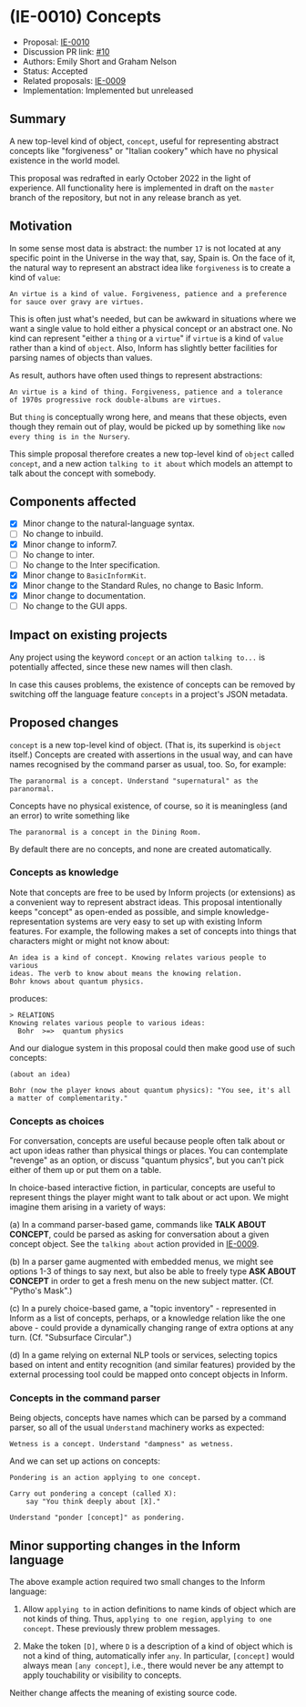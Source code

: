 # (IE-0010) Concepts

* Proposal: [IE-0010](0010-concepts.md)
* Discussion PR link: [#10](https://github.com/ganelson/inform-evolution/pull/10)
* Authors: Emily Short and Graham Nelson
* Status: Accepted
* Related proposals: [IE-0009](0009-dialogue-sections.md)
* Implementation: Implemented but unreleased

## Summary

A new top-level kind of object, `concept`, useful for representing abstract
concepts like "forgiveness" or "Italian cookery" which have no physical
existence in the world model.

This proposal was redrafted in early October 2022 in the light of
experience. All functionality here is implemented in draft on the `master`
branch of the repository, but not in any release branch as yet.

## Motivation

In some sense most data is abstract: the number `17` is not located at any
specific point in the Universe in the way that, say, Spain is. On the face
of it, the natural way to represent an abstract idea like `forgiveness`
is to create a kind of `value`:

	An virtue is a kind of value. Forgiveness, patience and a preference
	for sauce over gravy are virtues.

This is often just what's needed, but can be awkward in situations where
we want a single value to hold either a physical concept or an abstract one.
No kind can represent "either a `thing` or a `virtue`" if `virtue` is a kind of
`value` rather than a kind of `object`. Also, Inform has slightly better
facilities for parsing names of objects than values.

As result, authors have often used things to represent abstractions:

	An virtue is a kind of thing. Forgiveness, patience and a tolerance
	of 1970s progressive rock double-albums are virtues.

But `thing` is conceptually wrong here, and means that these objects, even
though they remain out of play, would be picked up by something like
`now every thing is in the Nursery`.

This simple proposal therefore creates a new top-level kind of `object`
called `concept`, and a new action `talking to it about` which models an
attempt to talk about the concept with somebody.

## Components affected

- [x] Minor change to the natural-language syntax.
- [ ] No change to inbuild.
- [x] Minor change to inform7.
- [ ] No change to inter.
- [ ] No change to the Inter specification.
- [x] Minor change to `BasicInformKit`.
- [x] Minor change to the Standard Rules, no change to Basic Inform.
- [x] Minor change to documentation.
- [ ] No change to the GUI apps.

## Impact on existing projects

Any project using the keyword `concept` or an action `talking to...` is
potentially affected, since these new names will then clash.

In case this causes problems, the existence of concepts can be removed by
switching off the language feature `concepts` in a project's JSON metadata.

## Proposed changes

`concept` is a new top-level kind of object. (That is, its superkind
is `object` itself.) Concepts are created with assertions in the usual way, and can
have names recognised by the command parser as usual, too. So, for example:

	The paranormal is a concept. Understand "supernatural" as the paranormal.

Concepts have no physical existence, of course, so it is meaningless (and
an error) to write something like

	The paranormal is a concept in the Dining Room.

By default there are no concepts, and none are created automatically.

### Concepts as knowledge

Note that concepts are free to be used by Inform projects (or extensions) as
a convenient way to represent abstract ideas. This proposal intentionally
keeps "concept" as open-ended as possible, and simple knowledge-representation
systems are very easy to set up with existing Inform features. For example,
the following makes a set of concepts into things that characters might or
might not know about:

	An idea is a kind of concept. Knowing relates various people to various
	ideas. The verb to know about means the knowing relation.
	Bohr knows about quantum physics.

produces:

	> RELATIONS
	Knowing relates various people to various ideas:
	  Bohr  >=>  quantum physics

And our dialogue system in this proposal could then make good use of such
concepts:

	(about an idea)

	Bohr (now the player knows about quantum physics): "You see, it's all
	a matter of complementarity."

### Concepts as choices

For conversation, concepts are useful because people often talk about or act
upon ideas rather than physical things or places. You can contemplate "revenge"
as an option, or discuss "quantum physics", but you can't pick either of them
up or put them on a table.

In choice-based interactive fiction, in particular, concepts are useful to
represent things the player might want to talk about or act upon. We might
imagine them arising in a variety of ways:

(a) In a command parser-based game, commands like **TALK ABOUT CONCEPT**,
could be parsed as asking for conversation about a given concept object.
See the `talking about` action provided in [IE-0009](0009-dialogue-sections.md).

(b) In a parser game augmented with embedded menus, we might see options 1-3
of things to say next, but also be able to freely type **ASK ABOUT CONCEPT**
in order to get a fresh menu on the new subject matter. (Cf. "Pytho's Mask".)

(c) In a purely choice-based game, a "topic inventory" - represented in Inform
as a list of concepts, perhaps, or a knowledge relation like the one above -
could provide a dynamically changing range of extra options at any turn.
(Cf. "Subsurface Circular".)

(d) In a game relying on external NLP tools or services, selecting topics based
on intent and entity recognition (and similar features) provided by the external
processing tool could be mapped onto concept objects in Inform.

### Concepts in the command parser

Being objects, concepts have names which can be parsed by a command parser, so
all of the usual `Understand` machinery works as expected:

	Wetness is a concept. Understand "dampness" as wetness.

And we can set up actions on concepts:

	Pondering is an action applying to one concept.

	Carry out pondering a concept (called X):
		say "You think deeply about [X]."

	Understand "ponder [concept]" as pondering.

## Minor supporting changes in the Inform language

The above example action required two small changes to the Inform language:

1. Allow `applying to` in action definitions to name kinds of object which are
not kinds of thing. Thus, `applying to one region`, `applying to one concept`.
These previously threw problem messages.

2. Make the token `[D]`, where `D` is a description of a kind of object which is
not a kind of thing, automatically infer `any`. In particular, `[concept]` would
always mean `[any concept]`, i.e., there would never be any attempt to apply
touchability or visibility to concepts.

Neither change affects the meaning of existing source code.
